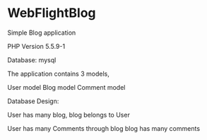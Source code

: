 # WebFlightBlog

Simple Blog application

PHP Version 5.5.9-1

Database: mysql

The application contains 3 models,

User model Blog model Comment model

Database Design:

User has many blog, blog belongs to User

User has many Comments through blog blog has many comments

